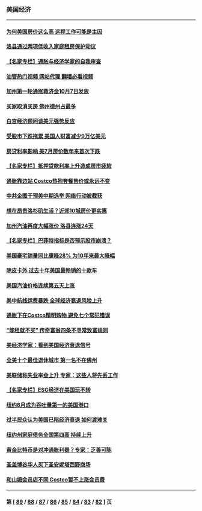 ### 美国经济
---
#### [为何美国房价这么高 远程工作可能是主因](../../pages/ncid1078158/n13834858.md?09291645) 
#### [洛县通过两项低收入家庭租房保护动议](../../pages/ncid1078158/n13834780.md?09291645) 
#### [【名家专栏】通胀与经济学家的自我审查](../../pages/ncid1078158/n13834612.md?09291645) 
#### [油管热门视频 网站代理 翻墙必看视频](http://209.222.30.114:81/youtube.html?09291645)
#### [加州第一轮通胀救济金10月7日发放](../../pages/ncid1078158/n13834760.md?09291645) 
#### [买家取消买房 佛州德州占最多](../../pages/ncid1078158/n13834755.md?09291645) 
#### [白宫经济顾问谈美元强势反应](../../pages/ncid1078158/n13834537.md?09291645) 
#### [受股市下跌拖累 美国人财富减少9万亿美元](../../pages/ncid1078158/n13834006.md?09291645) 
#### [房贷利率影响 美7月房价数年来首次下跌](../../pages/ncid1078158/n13833973.md?09291645) 
#### [【名家专栏】抵押贷款利率上升造成房市疲软](../../pages/ncid1078158/n13833781.md?09291645) 
#### [通胀靠边站 Costco热狗套餐售价或永远不变](../../pages/ncid1078158/n13833436.md?09291645) 
#### [中共企图干预美中期选举 网络行动被截获](../../pages/ncid1078158/n13833877.md?09291645) 
#### [想在昂贵洛杉矶生活？近郊10城房价更实惠](../../pages/ncid1078158/n13833480.md?09291645) 
#### [加州汽油再度大幅涨价 洛县连涨24天](../../pages/ncid1078158/n13833322.md?09291645) 
#### [【名家专栏】巴菲特指标是否预示股市崩溃？](../../pages/ncid1078158/n13833006.md?09291645) 
#### [美国豪宅销量同比骤降28% 为10年来最大降幅](../../pages/ncid1078158/n13832678.md?09291645) 
#### [除皮卡外 过去十年美国最畅销的十款车](../../pages/ncid1078158/n13817415.md?09291645) 
#### [美国汽油价格连续第五天上涨](../../pages/ncid1078158/n13832514.md?09291645) 
#### [美中航线运费暴跌 全球经济衰退风险上升](../../pages/ncid1078158/n13832474.md?09291645) 
#### [通胀下在Costco精明购物 避免七个常犯错误](../../pages/ncid1078158/n13828547.md?09291645) 
#### [“能租就不买” 传奇富翁四条不寻常致富规则](../../pages/ncid1078158/n13830882.md?09291645) 
#### [美经济学家：看到美国经济衰退信号](../../pages/ncid1078158/n13832272.md?09291645) 
#### [全美十个最佳退休城市 第一名不在佛州](../../pages/ncid1078158/n13832070.md?09291645) 
#### [美联储称失业率会上升 专家：这些人将先丢工作](../../pages/ncid1078158/n13832172.md?09291645) 
#### [【名家专栏】ESG经济在美国玩不转](../../pages/ncid1078158/n13831989.md?09291645) 
#### [纽约8月成为吞吐量第一的美国港口](../../pages/ncid1078158/n13832037.md?09291645) 
#### [过半民众认为美国已陷经济衰退 如何渡难关](../../pages/ncid1078158/n13832147.md?09291645) 
#### [纽约州家庭债务全国第四高 持续上升](../../pages/ncid1078158/n13831704.md?09291645) 
#### [黄金比特币是对冲通胀利器？专家：乏善可陈](../../pages/ncid1078158/n13831604.md?09291645) 
#### [圣盖博谷华人买下圣安妮塔西野商场](../../pages/ncid1078158/n13831665.md?09291645) 
#### [和山姆会员店不同 Costco暂不上涨会员费](../../pages/ncid1078158/n13831474.md?09291645) 

---
#### 第 [ [89](./89.md?09291645) / [88](./88.md?09291645) / [87](./87.md?09291645) / [86](./86.md?09291645) / [85](./85.md?09291645) / [84](./84.md?09291645) / [83](./83.md?09291645) / [82](./82.md?09291645) ] 页
